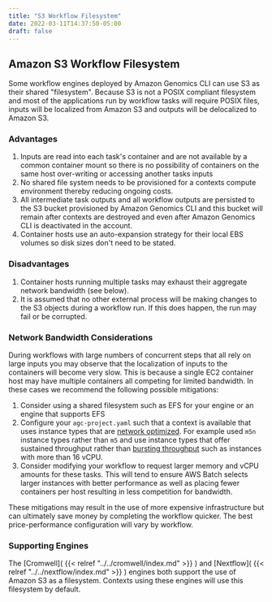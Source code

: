 ```yaml
---
title: "S3 Workflow Filesystem"
date: 2022-03-11T14:37:50-05:00
draft: false
---
```


## Amazon S3 Workflow Filesystem

Some workflow engines deployed by Amazon Genomics CLI can use S3 as their shared "filesystem". Because S3 is not a POSIX
compliant filesystem and most of the applications run by workflow tasks will require POSIX files, inputs will be localized
from Amazon S3 and outputs will be delocalized to Amazon S3.

### Advantages

1. Inputs are read into each task's container and are not available by a common container mount so there is no possibility of containers on the same host over-writing or accessing another tasks inputs
2. No shared file system needs to be provisioned for a contexts compute environment thereby reducing ongoing costs.
3. All intermediate task outputs and all workflow outputs are persisted to the S3 bucket provisioned by Amazon Genomics CLI and this bucket will remain after contexts are destroyed and even after Amazon Genomics CLI is deactivated in the account.
4. Container hosts use an auto-expansion strategy for their local EBS volumes so disk sizes don't need to be stated.

### Disadvantages

1. Container hosts running multiple tasks may exhaust their aggregate network bandwidth (see below).
2. It is assumed that no other external process will be making changes to the S3 objects during a workflow run. If this does happen, the run may fail or be corrupted.

### Network Bandwidth Considerations

During workflows with large numbers of concurrent steps that all rely on large inputs you may observe that the localization
of inputs to the containers will become very slow. This is because a single EC2 container host may have multiple containers
all competing for limited bandwidth. In these cases we recommend the following possible mitigations:

1. Consider using a shared filesystem such as EFS for your engine or an engine that supports EFS
2. Configure your `agc-project.yaml` such that a context is available that uses instance types that are [network optimized](https://docs.aws.amazon.com/AWSEC2/latest/UserGuide/general-purpose-instances.html#general-purpose-network-performance). 
For example used `m5n` instance types rather than `m5` and use instance types that offer sustained throughput rather than 
[bursting throughput](https://docs.aws.amazon.com/AWSEC2/latest/UserGuide/general-purpose-instances.html#general-purpose-network-performance) such as instances with more than 16 vCPU.
3. Consider modifying your workflow to request larger memory and vCPU amounts for these tasks. This will tend to ensure 
AWS Batch selects larger instances with better performance as well as placing fewer containers per host resulting in less competition for bandwidth.

These mitigations may result in the use of more expensive infrastructure but can ultimately save money by completing
the workflow quicker. The best price-performance configuration will vary by workflow.

### Supporting Engines

The [Cromwell]( {{< relref "../../cromwell/index.md" >}} ) and [Nextflow]( {{< relref "../../nextflow/index.md" >}} ) engines both support the use of Amazon S3 as a filesystem.
Contexts using these engines will use this filesystem by default.